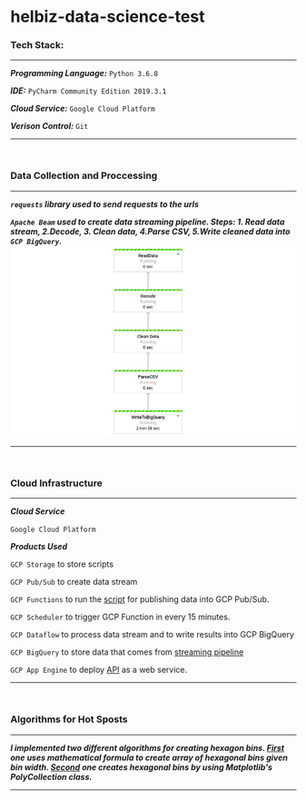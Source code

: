 # helbiz-data-science-test

### Tech Stack:
******
***Programming Language:*** `Python 3.6.8`

***IDE:*** `PyCharm Community Edition 2019.3.1`

***Cloud Service:*** `Google Cloud Platform`

***Verison Control:*** `Git`
******
<br/>

### Data Collection and Proccessing
******
***`requests` library used to send requests to the urls***

***`Apache Beam` used to create data streaming pipeline. Steps: 1. Read data stream, 2.Decode, 3. Clean data, 4.Parse CSV, 5.Write cleaned data into `GCP BigQuery`.***<br/>
![](screenshots/pipeline.png)<br/>
******
<br/>

### Cloud Infrastructure
******
***Cloud Service***
 
`Google Cloud Platform`

***Products Used***

`GCP Storage` to store scripts

`GCP Pub/Sub` to create data stream

`GCP Functions` to run the [script](main.py) for publishing data into GCP Pub/Sub.

`GCP Scheduler` to trigger GCP Function in every 15 minutes.

`GCP Dataflow` to process data stream and to write results into GCP BigQuery

`GCP BigQuery` to store data that comes from [streaming pipeline](pipeline_stream.py)

`GCP App Engine` to deploy [API](https://real-time-gbfs-feeds.appspot.com/) as a web service.
******
<br/>

### Algorithms for Hot Sposts
******
***I implemented two different algorithms for creating hexagon bins. [First]() one uses mathematical formula to create array of hexagonal bins given bin width. [Second]() one creates hexagonal bins by using Matplotlib's PolyCollection class.***
******